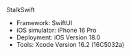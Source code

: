 StalkSwift
- Framework: SwiftUI
- iOS simulator: iPhone 16 Pro
- Deployment: iOS Version 18.0
- Tools: Xcode Version 16.2 (16C5032a)
